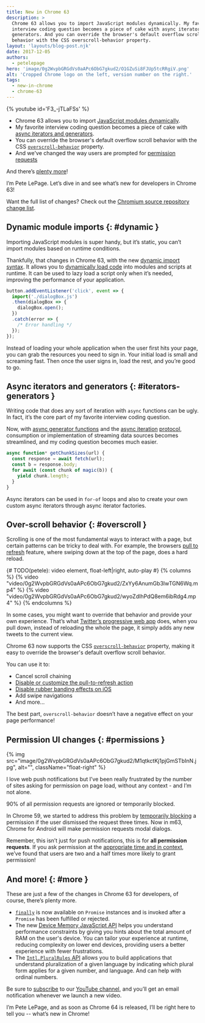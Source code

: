 ```yaml
---
title: New in Chrome 63
description: >
  Chrome 63 allows you to import JavaScript modules dynamically. My favorite
  interview coding question becomes a piece of cake with async iterators and
  generators. And you can override the browser's default overflow scroll
  behavior with the CSS overscroll-behavior property.
layout: 'layouts/blog-post.njk'
date: 2017-12-05
authors:
  - petelepage
hero: 'image/0g2WvpbGRGdVs0aAPc6ObG7gkud2/O1GZuSi8FJUp5tcRRgiV.png'
alt: 'Cropped Chrome logo on the left, version number on the right.'
tags:
  - new-in-chrome
  - chrome-63
---
```


{% youtube id='F3_-jTLaFSs' %}

* Chrome 63 allows you to import [JavaScript modules dynamically](#dynamic).
* My favorite interview coding question becomes a piece of cake with
  [async iterators and generators](#iterators-generators).
* You can override the browser's default overflow scroll behavior with
  the CSS [`overscroll-behavior`](#overscroll) property.
* And we've changed the way users are prompted for
  [permission requests](#permissions)

And there’s [plenty more](#more)!

I’m Pete LePage. Let’s dive in and see what’s new for developers in Chrome 63!

Want the full list of changes? Check out the
[Chromium source repository change list](https://chromium.googlesource.com/chromium/src/+log/62.0.3202.62..63.0.3239.84).

## Dynamic module imports {: #dynamic }

Importing JavaScript modules is super handy, but it’s static, you can’t
import modules based on runtime conditions.

Thankfully, that changes in Chrome 63, with the new
[dynamic import syntax](https://tc39.github.io/proposal-dynamic-import/). It
allows you to [dynamically load code](https://dynamic-import.firebaseapp.com/news)
into modules and scripts at runtime. It can be used to lazy load a script
only when it’s needed, improving the performance of your application.

```js
button.addEventListener('click', event => {
  import('./dialogBox.js')
  .then(dialogBox => {
    dialogBox.open();
  })
  .catch(error => {
    /* Error handling */
  });
});
```

Instead of loading your whole application when the user first hits your page,
you can grab the resources you need to sign in. Your initial load is small
and screaming fast. Then once the user signs in, load the rest, and you’re
good to go.

## Async iterators and generators {: #iterators-generators }

Writing code that does any sort of iteration with `async` functions can be ugly.
In fact, it’s the core part of my favorite interview coding question.

Now, with
[async generator functions](https://jakearchibald.com/2017/async-iterators-and-generators/)
and the [async iteration](http://2ality.com/2016/10/asynchronous-iteration.html)
[protocol](https://ponyfoo.com/articles/javascript-asynchronous-iteration-proposal),
consumption or implementation of streaming data sources becomes streamlined,
and my coding question becomes much easier.

```js
async function* getChunkSizes(url) {
  const response = await fetch(url);
  const b = response.body;
  for await (const chunk of magic(b)) {
    yield chunk.length;
  }
}
```

Async iterators can be used in `for-of` loops and also to create your own
custom async iterators through async iterator factories.

## Over-scroll behavior {: #overscroll }

Scrolling is one of the most fundamental ways to interact with a page, but
certain patterns can be tricky to deal with. For example, the browsers
[pull to refresh](https://developers.google.com/web/updates/2017/11/overscroll-behavior#p2r) feature,
where swiping down at the top of the page, does a hard reload.

{# TODO(petele): video element, float-left|right, auto-play #}
{% columns %}
{% video "video/0g2WvpbGRGdVs0aAPc6ObG7gkud2/ZxYy6AnumGb3lwTGN6Wq.mp4" %}
{% video "video/0g2WvpbGRGdVs0aAPc6ObG7gkud2/wyoZdIhPdQ8em6ibRdg4.mp4" %}
{% endcolumns %}

In some cases, you might want to override that behavior and provide your own
experience. That’s what [Twitter’s progressive web app](https://mobile.twitter.com)
does, when you pull down, instead of reloading the whole the page, it simply
adds any new tweets to the current view.

Chrome 63 now supports the CSS
[`overscroll-behavior`](https://developers.google.com/web/updates/2017/11/overscroll-behavior)
property, making it easy to override the browser's default overflow scroll behavior.

You can use it to:

* Cancel scroll chaining
* [Disable or customize the pull-to-refresh action](https://developers.google.com/web/updates/2017/11/overscroll-behavior#disablp2r)
* [Disable rubber banding effects on iOS](https://developers.google.com/web/updates/2017/11/overscroll-behavior#disableglow)
* Add swipe navigations
* And more...

The best part, `overscroll-behavior` doesn’t have a negative effect on your
page performance!

## Permission UI changes {: #permissions }

{% img src="image/0g2WvpbGRGdVs0aAPc6ObG7gkud2/M1qtkctKj1pjGmSTbInN.jpg", alt="", className="float-right" %}

I love web push notifications but I’ve been really frustrated by the number of
sites asking for permission on page load, without any context - and I’m not
alone.

90% of all permission requests are ignored or temporarily blocked.

In Chrome 59, we started to address this problem by
[temporarily blocking](https://www.chromestatus.com/feature/6443143280984064)
a permission if the user dismissed the request three times. Now in m63,
Chrome for Android will make permission requests modal dialogs.

Remember, this isn’t just for push notifications, this is for **all
permission requests**. If you ask permission at the [appropriate time
and in context](https://developers.google.com/web/fundamentals/push-notifications/permission-ux),
we’ve found that users are two and a half times more likely to grant permission!

## And more! {: #more }

These are just a few of the changes in Chrome 63 for developers, of course,
there’s plenty more.

* [`finally`](https://developers.google.com/web/updates/2017/10/promise-finally)
  is now available on `Promise` instances and is invoked after a `Promise` has
  been fulfilled or rejected.
* The new
  [Device Memory JavaScript API](https://github.com/w3c/device-memory#the-web-exposed-api)
  helps you understand performance constraints by giving you hints about the
  total amount of RAM on the user's device. You can tailor your experience at
  runtime, reducing complexity on lower end devices, providing users a better
  experience with fewer frustrations.
* The [`Intl.PluralRules` API](https://developers.google.com/web/updates/2017/10/intl-pluralrules) allows
  you to build applications that understand pluralization of a given language
  by indicating which plural form applies for a given number, and language.
  And can help with ordinal numbers.

Be sure to [subscribe](https://goo.gl/6FP1a5) to our
[YouTube channel](https://www.youtube.com/user/ChromeDevelopers/), and
you’ll get an email notification whenever we launch a new video.

I’m Pete LePage, and as soon as Chrome 64 is released, I’ll be right
here to tell you -- what’s new in Chrome!
